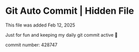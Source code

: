 # Git Auto Commit | Hidden File

This file was added Feb 12, 2025

Just for fun and keeping my daily git commit active 🤪

commit number: 428747
